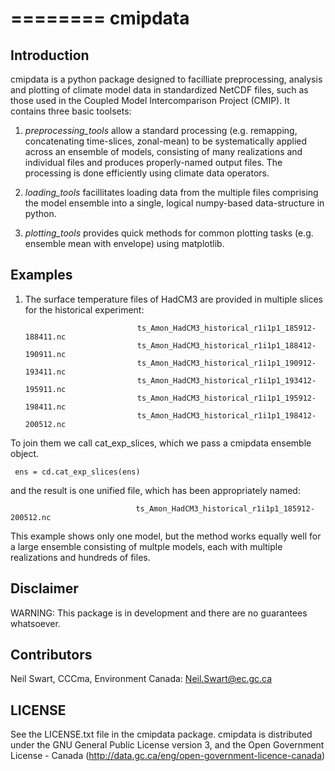 ========
cmipdata
========

Introduction
------------

cmipdata is a python package designed to facilliate preprocessing, analysis and plotting of climate model data
in standardized NetCDF files, such as those used in the Coupled Model Intercomparison Project (CMIP). 
It contains three basic toolsets: 

1) *preprocessing_tools* allow a standard processing (e.g. remapping, concatenating time-slices, zonal-mean) to be 
   systematically applied across an ensemble of models, consisting of many realizations and individual files and 
   produces properly-named output files. The processing is done efficiently using climate data operators. 

2) *loading_tools* facillitates loading data from the multiple files comprising the model ensemble into a single, logical
   numpy-based data-structure in python. 

3) *plotting_tools* provides quick methods for common plotting tasks (e.g. ensemble mean with envelope) using matplotlib.


Examples
--------

1) The surface temperature files of HadCM3 are provided in multiple slices for the historical experiment: 

                                ts_Amon_HadCM3_historical_r1i1p1_185912-188411.nc
                                ts_Amon_HadCM3_historical_r1i1p1_188412-190911.nc
                                ts_Amon_HadCM3_historical_r1i1p1_190912-193411.nc
                                ts_Amon_HadCM3_historical_r1i1p1_193412-195911.nc
                                ts_Amon_HadCM3_historical_r1i1p1_195912-198411.nc
                                ts_Amon_HadCM3_historical_r1i1p1_198412-200512.nc

To join them we call cat_exp_slices, which we pass a cmipdata ensemble object.

     ens = cd.cat_exp_slices(ens)         

and the result is one unified file, which has been appropriately named:     
     
                                ts_Amon_HadCM3_historical_r1i1p1_185912-200512.nc

This example shows only one model, but the method works equally well for a large ensemble consisting
of multple models, each with multiple realizations and hundreds of files. 

Disclaimer
----------
WARNING: This package is in development and there are no guarantees whatsoever.

Contributors
------------
Neil Swart, CCCma, Environment Canada: Neil.Swart@ec.gc.ca



LICENSE
-------

See the LICENSE.txt file in the cmipdata package. cmipdata is distributed
under the GNU General Public License version 3, and the Open Government License - Canada 
(http://data.gc.ca/eng/open-government-licence-canada)

